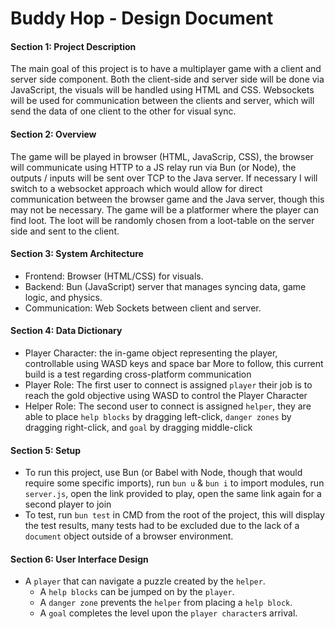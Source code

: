 # Buddy Hop - Design Document

#### Section 1: Project Description
The main goal of this project is to have a multiplayer game with a client and server side component. Both the client-side and server side will be done via JavaScript, the visuals will be handled using HTML and CSS. Websockets will be used for communication between the clients and server, which will send the data of one client to the other for visual sync.

#### Section 2: Overview
The game will be played in browser (HTML, JavaScrip, CSS), the browser will communicate using HTTP to a JS relay run via Bun (or Node), the outputs / inputs will be sent over TCP to the Java server. If necessary I will switch to a websocket approach which would allow for direct communication between the browser game and the Java server, though this may not be necessary.
The game will be a platformer where the player can find loot. The loot will be randomly chosen from a loot-table on the server side and sent to the client.

#### Section 3: System Architecture
- Frontend: Browser (HTML/CSS) for visuals.
- Backend: Bun (JavaScript) server that manages syncing data, game logic, and physics.
- Communication: Web Sockets between client and server.

#### Section 4: Data Dictionary
- Player Character: the in-game object representing the player, controllable using WASD keys and space bar
More to follow, this current build is a test regarding cross-platform communication
- Player Role: The first user to connect is assigned `player` their job is to reach the gold objective using WASD to control the Player Character
- Helper Role: The second user to connect is assigned `helper`, they are able to place `help blocks` by dragging left-click, `danger zones` by dragging right-click, and `goal` by dragging middle-click

#### Section 5: Setup
- To run this project, use Bun (or Babel with Node, though that would require some specific imports), run `bun u` & `bun i` to import modules, run `server.js`, open the link provided to play, open the same link again for a second player to join
- To test, run `bun test` in CMD from the root of the project, this will display the test results, many tests had to be excluded due to the lack of a `document` object outside of a browser environment.

#### Section 6: User Interface Design
- A `player` that can navigate a puzzle created by the `helper`.
  - A `help blocks` can be jumped on by the `player`.
  - A `danger zone` prevents the `helper` from placing a `help block`.
  - A `goal` completes the level upon the `player character`s arrival.
